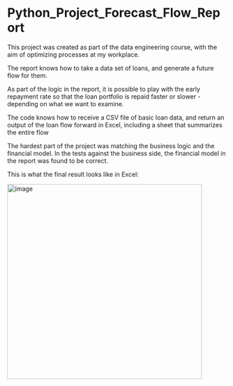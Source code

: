 # Python_Project_Forecast_Flow_Report

This project was created as part of the data engineering course, with the aim of optimizing processes at my workplace.

The report knows how to take a data set of loans, and generate a future flow for them.

As part of the logic in the report, it is possible to play with the early repayment rate so that the loan portfolio is repaid faster or slower - depending on what we want to examine.

The code knows how to receive a CSV file of basic loan data, and return an output of the loan flow forward in Excel, including a sheet that summarizes the entire flow

The hardest part of the project was matching the business logic and the financial model. In the tests against the business side, the financial model in the report was found to be correct.

This is what the final result looks like in Excel:

<img width="446" alt="image" src="https://github.com/anatzaf/Python_Project_Forecast_Flow_Report/assets/157733416/14ee6742-d209-4b4b-bf9c-cf12bb45948a">
